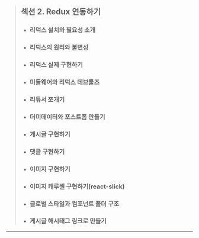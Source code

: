 > ## 섹션 2. Redux 연동하기  
>- ### 리덕스 설치와 필요성 소개  
>- ### 리덕스의 원리와 불변성  
>- ### 리덕스 실제 구현하기  
>- ### 미들웨어와 리덕스 데브툴즈  
>- ### 리듀서 쪼개기  
>- ### 더미데이터와 포스트폼 만들기  
>- ### 게시글 구현하기  
>- ### 댓글 구현하기  
>- ### 이미지 구현하기  
>- ### 이미지 캐루셀 구현하기(react-slick)  
>- ### 글로벌 스타일과 컴포넌트 폴더 구조  
>- ### 게시글 해시태그 링크로 만들기  
----